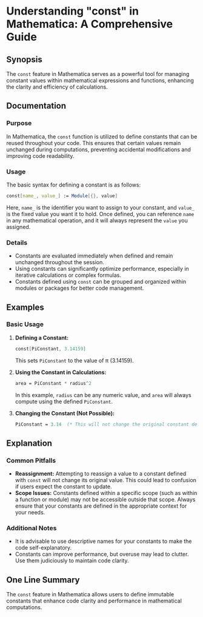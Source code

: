 <!--
Meta Description: # Understanding "const" in Mathematica: A Comprehensive Guide ## Synopsis The `const` feature in Mathematica serves as a powerful tool for managing co...
Meta Keywords: const, constant, constants, mathematica, defined
-->

# Understanding "const" in Mathematica: A Comprehensive Guide

## Synopsis
The `const` feature in Mathematica serves as a powerful tool for managing constant values within mathematical expressions and functions, enhancing the clarity and efficiency of calculations.

## Documentation
### Purpose
In Mathematica, the `const` function is utilized to define constants that can be reused throughout your code. This ensures that certain values remain unchanged during computations, preventing accidental modifications and improving code readability.

### Usage
The basic syntax for defining a constant is as follows:

```mathematica
const[name_, value_] := Module[{}, value]
```

Here, `name_` is the identifier you want to assign to your constant, and `value_` is the fixed value you want it to hold. Once defined, you can reference `name` in any mathematical operation, and it will always represent the `value` you assigned.

### Details
- Constants are evaluated immediately when defined and remain unchanged throughout the session.
- Using constants can significantly optimize performance, especially in iterative calculations or complex formulas.
- Constants defined using `const` can be grouped and organized within modules or packages for better code management.

## Examples
### Basic Usage
1. **Defining a Constant:**
   ```mathematica
   const[PiConstant, 3.14159]
   ```
   This sets `PiConstant` to the value of π (3.14159).

2. **Using the Constant in Calculations:**
   ```mathematica
   area = PiConstant * radius^2
   ```
   In this example, `radius` can be any numeric value, and `area` will always compute using the defined `PiConstant`.

3. **Changing the Constant (Not Possible):**
   ```mathematica
   PiConstant = 3.14  (* This will not change the original constant defined by const *)
   ```

## Explanation
### Common Pitfalls
- **Reassignment:** Attempting to reassign a value to a constant defined with `const` will not change its original value. This could lead to confusion if users expect the constant to update.
- **Scope Issues:** Constants defined within a specific scope (such as within a function or module) may not be accessible outside that scope. Always ensure that your constants are defined in the appropriate context for your needs.

### Additional Notes
- It is advisable to use descriptive names for your constants to make the code self-explanatory.
- Constants can improve performance, but overuse may lead to clutter. Use them judiciously to maintain code clarity.

## One Line Summary
The `const` feature in Mathematica allows users to define immutable constants that enhance code clarity and performance in mathematical computations.